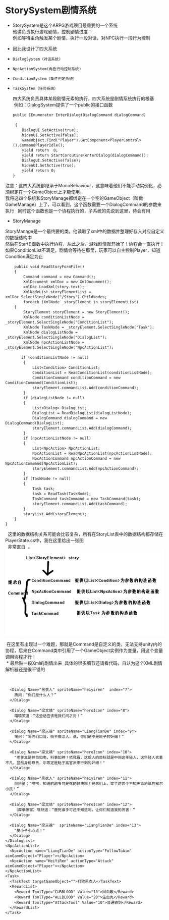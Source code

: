 # StorySystem剧情系统
* StorySystem是这个ARPG游戏项目最重要的一个系统  
他讲负责执行游戏剧情，控制剧情进度：  
例如等待主角触发某个剧情，执行一段对话，对NPC执行一段行为控制  
* 因此我设计了四大系统  
*     DialogSystem（对话系统)  
*     NpcActionSystem(角色行动控制系统)  
*     ConditionSystem（条件判定系统）
*     TaskSystem（任务系统）    
  
  四大系统负责具体某段剧情元素的执行，四大系统是剧情系统执行的根基  
  例如：DialogSystem提供了一个public的接口函数

      public IEnumerator EnterDialog(DialogCommand dialogCommand)    
       
       {    
          DialogUI.SetActive(true);  
          hidenUI.SetActive(false);
          GameObject.Find("Player").GetComponent<PlayerControl>().CommandPlayerIdle();
          yield return  0;
          yield return StartCoroutine(enterDialog(dialogCommand));
          DialogUI.SetActive(false);
          hidenUI.SetActive(true);
          yield return 0;
      }     
      

注意：这四大系统都继承于MonoBehaviour，这意味着他们不能手动实例化，必须绑定在一个GameObject上才能使用，  
我将这四个系统和StoryManage都绑定在一个空的GameObject（叫做GameManage）上了，可以看到，这个函数需要一个DialogCommand的参数来执行  
同时这个函数也是一个协程执行的，子系统的先说到这里，待会有用    
  
  
* StoryManage  

StoryManage是一个最终要的类，他读取了xml中的数据并整理好存入对应自定义的数据结构中  
然后在Start()函数中执行协程，从此之后，游戏剧情就开始了！协程会一直执行！  
如果ConditionList不满足，剧情会等待在那里，玩家可以自主控制Player，知道Condition满足为止    

        public void ReadStoryFormFile()
        {
            Command command = new Command();
            XmlDocument xmlDoc = new XmlDocument();
            xmlDoc.LoadXml(story.text);
            XmlNodeList storyElementList = xmlDoc.SelectSingleNode("/Story").ChildNodes;
            foreach (XmlNode _storyElement in storyElementList)
        {
            StoryElement storyElement = new StoryElement();
            XmlNode conditionListNode = _storyElement.SelectSingleNode("ConditionList");
            XmlNode TaskNode = _storyElement.SelectSingleNode("Task");
            XmlNode dialogListNode = _storyElement.SelectSingleNode("DialogList");
            XmlNode npcActionListNode = _storyElement.SelectSingleNode("NpcActionList");
         
           if (conditionListNode != null)
            {
                List<Condition> ConditionList;
                ConditionList = ReadConditionList(conditionListNode);
                ConditionCommand conditionCommand = new ConditionCommand(ConditionList);
                storyElement.commandList.Add(conditionCommand);
            }
            if (dialogListNode != null)
            {
                List<Dialog> DialogList;
                DialogList = ReadDialogList(dialogListNode);
                DialogCommand dialogCommand = new DialogCommand(DialogList);
                storyElement.commandList.Add(dialogCommand);
            }
            if (npcActionListNode != null)
            {
                List<NpcAction> NpcActionList;
                NpcActionList = ReadNpcActionList(npcActionListNode);
                NpcActionCommand npcActionCommand = new NpcActionCommand(NpcActionList);
                storyElement.commandList.Add(npcActionCommand);
            }
            if (TaskNode != null)
            {
                Task task;
                task = ReadTask(TaskNode);
                TaskCommand taskCommand = new TaskCommand(task);
                storyElement.commandList.Add(taskCommand);
            }
            storyList.Add(storyElement);
        }
    }  
    
   这里的数据结构关系可能会比较复杂，所有在StoryList表中的数据结构都存储在PlayerState.cs中，我在这里给出一张图  
   非常直白  。 
   ![Imag](pictures/Story.png)
  
  在这里有出现过一个难题，那就是Command是自定义的类，无法支持unity内的协程，后来在Command类中引用了一个GameObject实例作为变量，用这个变量调用协程才行！    
  * 最后贴一段Xml的剧情出来  具体的很多细节还请看代码，自认为这个XML剧情解析器还是很不错的
  
            <StoryElement>
    <ConditionList>
      <Condition type="TRIGGER" self="Player" aimGameObject="HeiYiRen" range="3">
      </Condition>
    </ConditionList>  
        <DialogList>
            <Dialog Name="旁白" spriteName="pangbai" index="6">梁文靖父子在地上发现一堆死尸，一堆黑衣人正在处理死尸，只见一堆死尸之中有一人衣着华贵，面容年轻俊秀，腰间佩着一流光溢彩的玉佩，煞是吸人眼球，正处于死尸中间，明显身份尊贵非凡......
      </Dialog>

      <Dialog Name="黑衣人" spriteName="heiyiren"  index="7">
        质问：“你们是什么人？”
      </Dialog>

      <Dialog Name="梁文靖" spriteName="heroIcon" index="8">
        嘻嘻笑道：“这些话应该是我们问才对！”
      </Dialog>

      <Dialog Name="梁天德" spriteName="LiangTianDe" index="9">
        喝问：“听你们口音，倒不像汉人，说，你们是不是鞑子的奸细！”
      </Dialog>

      <Dialog Name="梁文靖" spriteName="heroIcon" index="10">
        "老爹真是神目如电，料事如神！依我看，这帮人的目标就是中间这年轻人，这年轻人衣着不凡，显然身份尊贵，尔等定是鞑子高官派来行刺的奸细！"
      </Dialog>

      <Dialog Name="黑衣人" spriteName="heiyiren" index="11">
        阴险道：“嘿嘿，知道的越多可是死的越快哪！兄弟们上，宰了这两个不知天高地厚的撮尔小民！”
      </Dialog>

      <Dialog Name="梁文靖" spriteName="heroIcon" index="12">
        （摩拳擦掌）嘿然道：“鹿死谁手可还不知道呢，让你们知道我的厉害！”
      </Dialog>

      <Dialog Name="梁天德"  spriteName="LiangTianDe" index="13">
        "臭小子小心点！"
      </Dialog>
    </DialogList>
    <NpcActionList>
      <NpcAction name="LiangTianDe" actionType="FollowToAim" aimGameObject="Player"></NpcAction>
      <NpcAction name="HeiYiRen" actionType="Attack" aimGameObject="Player"></NpcAction>
    </NpcActionList>
    <Task>
      <TaskText targetGameObject="">打败黑衣人</TaskText>
      <RewardList>
        <Reward ToolType="CURBLOOD" Value="10">回血散</Reward>
        <Reward ToolType="ALLBLOOD" Value="20">生血丸</Reward>
        <Reward ToolType="AttackTool" Value="10">普通铁剑</Reward>
      </RewardList>
    </Task>
  </StoryElement>
  
